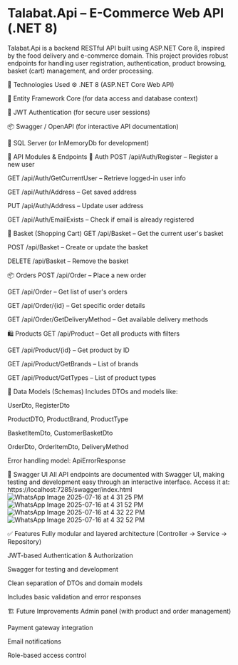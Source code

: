 # Talabat.Api – E-Commerce Web API (.NET 8)
Talabat.Api is a backend RESTful API built using ASP.NET Core 8, inspired by the food delivery and e-commerce domain. This project provides robust endpoints for handling user registration, authentication, product browsing, basket (cart) management, and order processing.

🚀 Technologies Used
⚙️ .NET 8 (ASP.NET Core Web API)

🧩 Entity Framework Core (for data access and database context)

🔐 JWT Authentication (for secure user sessions)

📦 Swagger / OpenAPI (for interactive API documentation)

💾 SQL Server (or InMemoryDb for development)

📑 API Modules & Endpoints
🔐 Auth
POST /api/Auth/Register – Register a new user

GET /api/Auth/GetCurrentUser – Retrieve logged-in user info

GET /api/Auth/Address – Get saved address

PUT /api/Auth/Address – Update user address

GET /api/Auth/EmailExists – Check if email is already registered

🛒 Basket (Shopping Cart)
GET /api/Basket – Get the current user's basket

POST /api/Basket – Create or update the basket

DELETE /api/Basket – Remove the basket

📦 Orders
POST /api/Order – Place a new order

GET /api/Order – Get list of user's orders

GET /api/Order/{id} – Get specific order details

GET /api/Order/GetDeliveryMethod – Get available delivery methods

🛍️ Products
GET /api/Product – Get all products with filters

GET /api/Product/{id} – Get product by ID

GET /api/Product/GetBrands – List of brands

GET /api/Product/GetTypes – List of product types

🧱 Data Models (Schemas)
Includes DTOs and models like:

UserDto, RegisterDto

ProductDTO, ProductBrand, ProductType

BasketItemDto, CustomerBasketDto

OrderDto, OrderItemDto, DeliveryMethod

Error handling model: ApiErrorResponse

📸 Swagger UI
All API endpoints are documented with Swagger UI, making testing and development easy through an interactive interface.
Access it at: https://localhost:7285/swagger/index.html
![WhatsApp Image 2025-07-16 at 4 31 25 PM](https://github.com/user-attachments/assets/6d159448-5057-419f-a8e1-abe62873d7b2)
![WhatsApp Image 2025-07-16 at 4 31 52 PM](https://github.com/user-attachments/assets/7369f07c-9237-478b-8566-629a8c99a9a5)
![WhatsApp Image 2025-07-16 at 4 32 22 PM](https://github.com/user-attachments/assets/251fcb7a-5d36-4b7c-a548-bcd7068cf1a7)
![WhatsApp Image 2025-07-16 at 4 32 52 PM](https://github.com/user-attachments/assets/6efa5236-d64f-4ebd-a5bf-a104328b71a6)


✅ Features
Fully modular and layered architecture (Controller → Service → Repository)

JWT-based Authentication & Authorization

Swagger for testing and development

Clean separation of DTOs and domain models

Includes basic validation and error responses

🏗️ Future Improvements
Admin panel (with product and order management)

Payment gateway integration

Email notifications

Role-based access control

